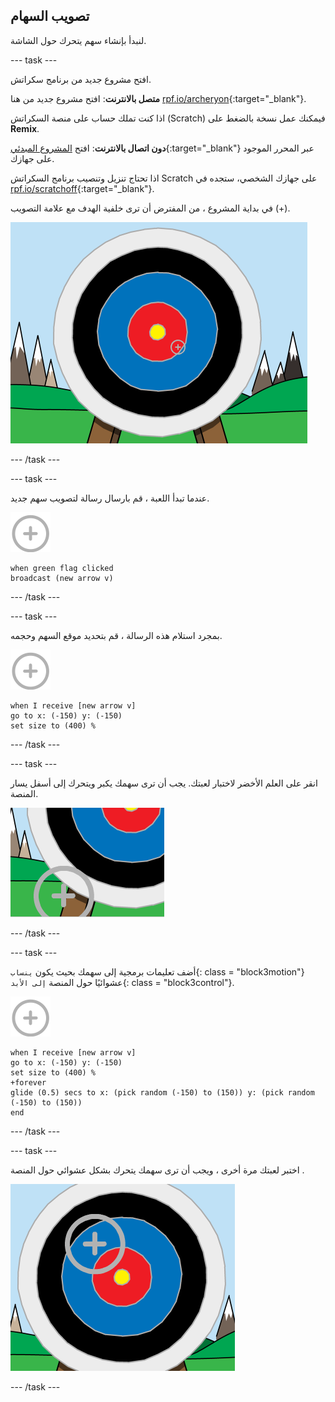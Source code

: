 ## تصويب السهام

لنبدأ بإنشاء سهم يتحرك حول الشاشة.

\--- task \---

افتح مشروع جديد من برنامج سكراتش.

**متصل بالانترنت**: افتح مشروع جديد من هنا [rpf.io/archeryon](http://rpf.io/archeryon){:target="_blank"}.

اذا كنت تملك حساب على منصة السكراتش (Scratch) فيمكنك عمل نسخة بالضغط على **Remix**.

**دون اتصال بالانترنت**: افتح [المشروع المبدئي](http://rpf.io/p/en/archery-go){:target="_blank"} عبر المحرر الموجود على جهازك.

اذا تحتاج تنزيل وتنصيب برنامج السكراتش Scratch على جهازك الشخصي، ستجده في [rpf.io/scratchoff](http://rpf.io/scratchoff){:target="_blank"}.

في بداية المشروع ، من المفترض أن ترى خلفية الهدف مع علامة التصويب (+).

![مشاريع البداية](images/archery-starter.png)

\--- /task \---

\--- task \---

عندما تبدأ اللعبة ، قم بارسال رسالة لتصويب سهم جديد.

![كائن الهدف](images/target-sprite.png)

```blocks3
when green flag clicked
broadcast (new arrow v)
```

\--- /task \---

\--- task \---

بمجرد استلام هذه الرسالة ، قم بتحديد موقع السهم وحجمه.

![كائن الهدف](images/target-sprite.png)

```blocks3
when I receive [new arrow v]
go to x: (-150) y: (-150)
set size to (400) %
```

\--- /task \---

\--- task \---

انقر على العلم الأخضر لاختبار لعبتك. يجب أن ترى سهمك يكبر ويتحرك إلى أسفل يسار المنصة.

![أكبر كائن الهدف في أسفل يسار المنصة](images/archery-start-test.png)

\--- /task \---

\--- task \---

أضف تعليمات برمجية إلى سهمك بحيث يكون `ينساب`{: class = "block3motion"} عشوائيًا حول المنصة `إلى الأبد`{: class = "block3control"}.

![كائن الهدف](images/target-sprite.png)

```blocks3
when I receive [new arrow v]
go to x: (-150) y: (-150)
set size to (400) %
+forever
glide (0.5) secs to x: (pick random (-150) to (150)) y: (pick random (-150) to (150))
end
```

\--- /task \---

\--- task \---

اختبر لعبتك مرة أخرى ، ويجب أن ترى سهمك يتحرك بشكل عشوائي حول المنصة .

![الهدف في موقع مختلف](images/archery-glide-test.png)

\--- /task \---